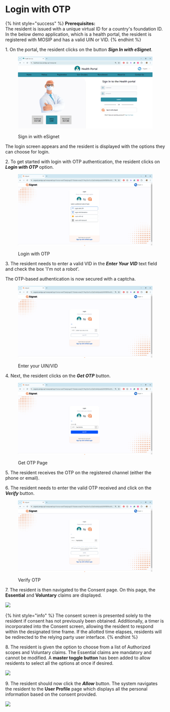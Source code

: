# Login with OTP

{% hint style="success" %}
**Prerequisites:**\
The resident is issued with a unique virtual ID for a country's foundation ID. In the below demo application, which is a health portal, the resident is registered with MOSIP and has a valid UIN or VID.
{% endhint %}

1\. On the portal, the resident clicks on the button _**Sign In with eSignet**_.

<figure><img src="../../.gitbook/assets/Health services home page otp.png" alt=""><figcaption><p>Sign in with eSignet</p></figcaption></figure>

The login screen appears and the resident is displayed with the options they can choose for login.

2\. To get started with login with OTP authentication, the resident clicks on _**Login with OTP**_ option.

<figure><img src="../../.gitbook/assets/login with otp.png" alt=""><figcaption><p>Login with OTP</p></figcaption></figure>

3\. The resident needs to enter a valid VID in the _**Enter Your VID**_ text field and check the box 'I'm not a robot'.

The OTP-based authentication is now secured with a captcha.

<figure><img src="../../.gitbook/assets/enter your vid.png" alt=""><figcaption><p>Enter your UIN/VID</p></figcaption></figure>

4\. Next, the resident clicks on the _**Get OTP**_ button.

<figure><img src="../../.gitbook/assets/Enter VID.png" alt=""><figcaption><p>Get OTP Page</p></figcaption></figure>

5\. The resident receives the OTP on the registered channel (either the phone or email).

6\. The resident needs to enter the valid OTP received and click on the _**Verify**_ button.

<figure><img src="../../.gitbook/assets/Verify OTP.png" alt=""><figcaption><p>Verify OTP</p></figcaption></figure>

7\. The resident is then navigated to the Consent page. On this page, the **Essential** and **Voluntary** claims are displayed.

![](\_images/new6-esignetconsent.png)

{% hint style="info" %}
The consent screen is presented solely to the resident if consent has not previously been obtained. Additionally, a timer is incorporated into the Consent screen, allowing the resident to respond within the designated time frame. If the allotted time elapses, residents will be redirected to the relying party user interface.
{% endhint %}

8\. The resident is given the option to choose from a list of Authorized scopes and Voluntary claims. The Essential claims are mandatory and cannot be modified. A **master toggle button** has been added to allow residents to select all the options at once if desired.

![](\_images/new7-esignet-consent-claims.png)

9\. The resident should now click the _**Allow**_ button. The system navigates the resident to the **User Profile** page which displays all the personal information based on the consent provided.

![](\_images/new8-healthservices-user-profile.png)
